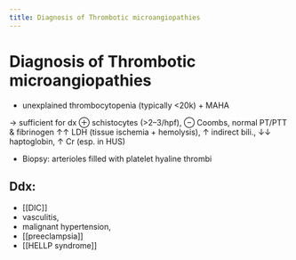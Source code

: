 ```yaml
---
title: Diagnosis of Thrombotic microangiopathies
---
```

# Diagnosis of Thrombotic microangiopathies

* unexplained thrombocytopenia (typically <20k) + MAHA

→ sufficient for dx ⊕ schistocytes (>2–3/hpf), ⊖ Coombs, normal PT/PTT & fibrinogen ↑↑ LDH (tissue ischemia + hemolysis), ↑ indirect bili., ↓↓ haptoglobin, ↑ Cr (esp. in HUS)

* Biopsy: arterioles filled with platelet hyaline thrombi

## Ddx:

* [[DIC]]
* vasculitis,
* malignant hypertension,
* [[preeclampsia]]
* [[HELLP syndrome]]
